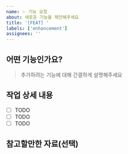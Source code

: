 ```yaml
---
name: ✨ 기능 요청
about: 새로운 기능을 제안해주세요
title: '[FEAT] '
labels: ['enhancement']
assignees: ''
---
```


## 어떤 기능인가요?

> 추가하려는 기능에 대해 간결하게 설명해주세요

## 작업 상세 내용

- [ ] TODO
- [ ] TODO
- [ ] TODO

## 참고할만한 자료(선택)

<!-- UI 목업, 참고 링크, 스크린샷 등을 첨부해주세요 -->